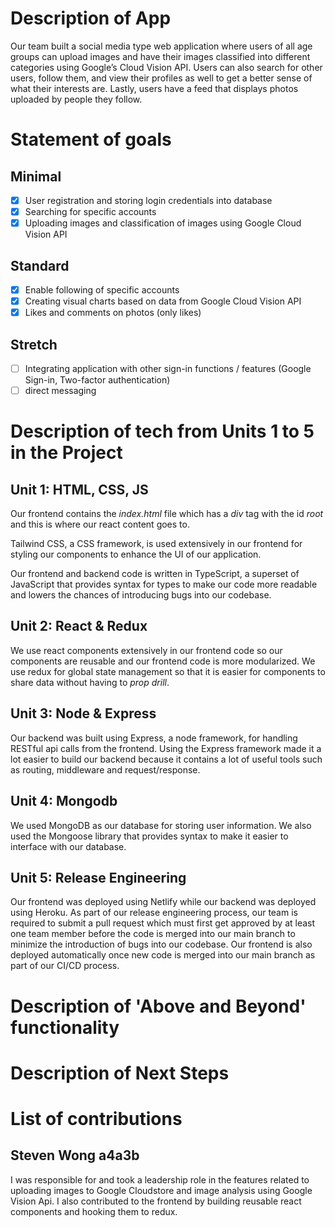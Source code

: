 # Description of App

Our team built a social media type web application where users of all age groups can upload images and have their images classified into different categories using Google’s Cloud Vision API. Users can also search for other users, follow them, and view their profiles as well to get a better sense of what their interests are. Lastly, users have a feed that displays photos uploaded by people they follow.

# Statement of goals

## Minimal

- [x] User registration and storing login credentials into database
- [x] Searching for specific accounts
- [x] Uploading images and classification of images using Google Cloud Vision API

## Standard

- [x] Enable following of specific accounts
- [x] Creating visual charts based on data from Google Cloud Vision API
- [x] Likes and comments on photos (only likes)

## Stretch

- [ ] Integrating application with other sign-in functions / features (Google Sign-in, Two-factor authentication)
- [ ] direct messaging

# Description of tech from Units 1 to 5 in the Project

## Unit 1: HTML, CSS, JS

Our frontend contains the _index.html_ file which has a _div_ tag with the id _root_ and this is where our react content goes to.

Tailwind CSS, a CSS framework, is used extensively in our frontend for styling our components to enhance the UI of our application.

Our frontend and backend code is written in TypeScript, a superset of JavaScript that provides syntax for types to make our code more readable and lowers the chances of introducing bugs into our codebase.

## Unit 2: React & Redux

We use react components extensively in our frontend code so our components are reusable and our frontend code is more modularized. We use redux for global state management so that it is easier for components to share data without having to _prop drill_.

## Unit 3: Node & Express

Our backend was built using Express, a node framework, for handling RESTful api calls from the frontend. Using the Express framework made it a lot easier to build our backend because it contains a lot of useful tools such as routing, middleware and request/response.

## Unit 4: Mongodb

We used MongoDB as our database for storing user information. We also used the Mongoose library that provides syntax to make it easier to interface with our database.

## Unit 5: Release Engineering

Our frontend was deployed using Netlify while our backend was deployed using Heroku. As part of our release engineering process, our team is required to submit a pull request which must first get approved by at least one team member before the code is merged into our main branch to minimize the introduction of bugs into our codebase. Our frontend is also deployed automatically once new code is merged into our main branch as part of our CI/CD process.

# Description of 'Above and Beyond' functionality

# Description of Next Steps

# List of contributions

## Steven Wong a4a3b

I was responsible for and took a leadership role in the features related to uploading images to Google Cloudstore and image analysis using Google Vision Api. I also contributed to the frontend by building reusable react components and hooking them to redux.

